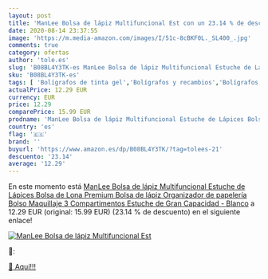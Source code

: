 ```yaml
---
layout: post
title: 'ManLee Bolsa de lápiz Multifuncional Est con un 23.14 % de descuento'
date: 2020-08-14 23:37:55
image: 'https://m.media-amazon.com/images/I/51c-8cBKF0L._SL400_.jpg'
comments: true
category: ofertas
author: 'tole.es'
slug: 'B08BL4Y3TK-es ManLee Bolsa de lápiz Multifuncional Estuche de Lápices...'
sku: 'B08BL4Y3TK-es'
tags: [ 'Bolígrafos de tinta gel','Bolígrafos y recambios','Bolígrafos, lápices y útiles de escritura','Oficina y papelería','Recambios para bolígrafos y plumas','lápices','lápiz', ]
actualPrice: 12.29 EUR
currency: EUR
price: 12.29
comparePrice: 15.99 EUR
prodname: 'ManLee Bolsa de lápiz Multifuncional Estuche de Lápices Bolsa de Lona Premium Bolsa de lápiz Organizador de papelería Bolso Maquillaje 3 Compartimentos Estuche de Gran Capacidad - Blanco'
country: 'es'
flag: '🇪🇸'
brand: ''
buyurl: 'https://www.amazon.es/dp/B08BL4Y3TK/?tag=tolees-21'
descuento: '23.14'
average: '12.29'
---
```


En este momento está [ManLee Bolsa de lápiz Multifuncional Estuche de Lápices Bolsa de Lona Premium Bolsa de lápiz Organizador de papelería Bolso Maquillaje 3 Compartimentos Estuche de Gran Capacidad - Blanco](https://www.amazon.es/dp/B08BL4Y3TK/?tag=tolees-21) a 12.29 EUR (original: 15.99 EUR) (23.14 %  de descuento) en el siguiente enlace!

[![ManLee Bolsa de lápiz Multifuncional Est](https://m.media-amazon.com/images/I/51c-8cBKF0L._SL400_.jpg)](https://www.amazon.es/dp/B08BL4Y3TK/?tag=tolees-21)

🔎:


[🛒 Aquí!!!](https://www.amazon.es/dp/B08BL4Y3TK/?tag=tolees-21)
